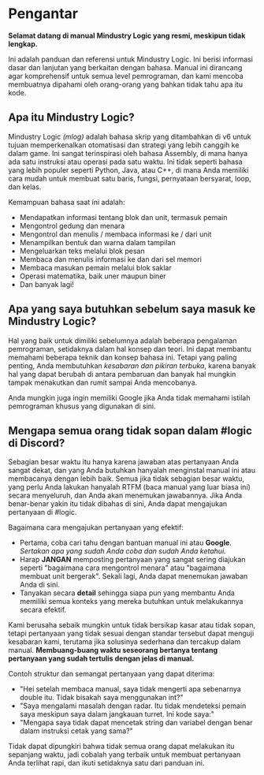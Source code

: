 # Pengantar

**Selamat datang di manual Mindustry Logic yang resmi, meskipun tidak lengkap.**

Ini adalah panduan dan referensi untuk Mindustry Logic. Ini berisi informasi dasar dan lanjutan yang berkaitan dengan bahasa. Manual ini dirancang agar komprehensif untuk semua level pemrograman, dan kami mencoba membuatnya dipahami oleh orang-orang yang bahkan tidak tahu apa itu kode.

## Apa itu Mindustry Logic?

Mindustry Logic *(mlog)* adalah bahasa skrip yang ditambahkan di v6 untuk tujuan memperkenalkan otomatisasi dan strategi yang lebih canggih ke dalam game. Ini sangat terinspirasi oleh bahasa Assembly, di mana hanya ada satu instruksi atau operasi pada satu waktu. Ini tidak seperti bahasa yang lebih populer seperti Python, Java, atau C++, di mana Anda memiliki cara mudah untuk membuat satu baris, fungsi, pernyataan bersyarat, loop, dan kelas.

Kemampuan bahasa saat ini adalah:

* Mendapatkan informasi tentang blok dan unit, termasuk pemain
* Mengontrol gedung dan menara
* Mengontrol dan menulis / membaca informasi ke / dari unit
* Menampilkan bentuk dan warna dalam tampilan
* Mengeluarkan teks melalui blok pesan
* Membaca dan menulis informasi ke dan dari sel memori
* Membaca masukan pemain melalui blok saklar
* Operasi matematika, baik uner maupun biner
* Dan banyak lagi!
  
## Apa yang saya butuhkan sebelum saya masuk ke Mindustry Logic?

Hal yang baik untuk dimiliki sebelumnya adalah beberapa pengalaman pemrograman, setidaknya dalam hal konsep dan teori. Ini dapat membantu memahami beberapa teknik dan konsep bahasa ini. Tetapi yang paling penting, Anda membutuhkan *kesabaran dan pikiran terbuka*, karena banyak hal yang dapat berubah di antara pembaruan dan banyak hal mungkin tampak menakutkan dan rumit sampai Anda mencobanya.

Anda mungkin juga ingin memiliki Google jika Anda tidak memahami istilah pemrograman khusus yang digunakan di sini.

## Mengapa semua orang tidak sopan dalam #logic di Discord?

Sebagian besar waktu itu hanya karena jawaban atas pertanyaan Anda sangat dekat, dan yang Anda butuhkan hanyalah menginstal manual ini atau membacanya dengan lebih baik. Semua jika tidak sebagian besar waktu, yang perlu Anda lakukan hanyalah RTFM (baca manual yang luar biasa ini) secara menyeluruh, dan Anda akan menemukan jawabannya. Jika Anda benar-benar yakin itu tidak dibahas di sini, Anda dapat mengajukan pertanyaan di #logic.

Bagaimana cara mengajukan pertanyaan yang efektif:

* Pertama, coba cari tahu dengan bantuan manual ini atau **Google**. *Sertakan apa yang sudah Anda coba dan sudah Anda ketahui.*
* Harap __**JANGAN**__ memposting pertanyaan yang sangat sering diajukan seperti "bagaimana cara mengontrol menara" atau "bagaimana membuat unit bergerak". Sekali lagi, Anda dapat menemukan jawaban Anda di sini.
* Tanyakan secara __**detail**__ sehingga siapa pun yang membantu Anda memiliki semua konteks yang mereka butuhkan untuk melakukannya secara efektif.

Kami berusaha sebaik mungkin untuk tidak bersikap kasar atau tidak sopan, tetapi pertanyaan yang tidak sesuai dengan standar tersebut dapat menguji kesabaran kami, terutama jika solusinya sederhana dan tercakup dalam manual. __**Membuang-buang waktu seseorang bertanya tentang pertanyaan yang sudah tertulis dengan jelas di manual.**__

Contoh struktur dan semangat pertanyaan yang dapat diterima:

* "Hei setelah membaca manual, saya tidak mengerti apa sebenarnya double itu. Tidak bisakah saya menggunakan int?"
* "Saya mengalami masalah dengan radar. Itu tidak mendeteksi pemain saya meskipun saya dalam jangkauan turret. Ini kode saya:"
* "Mengapa saya tidak dapat mencetak string dan variabel dengan benar dalam instruksi cetak yang sama?"

Tidak dapat dipungkiri bahwa tidak semua orang dapat melakukan itu sepanjang waktu, jadi cobalah yang terbaik untuk membuat pertanyaan Anda terlihat rapi, dan ikuti setidaknya satu dari panduan ini.
